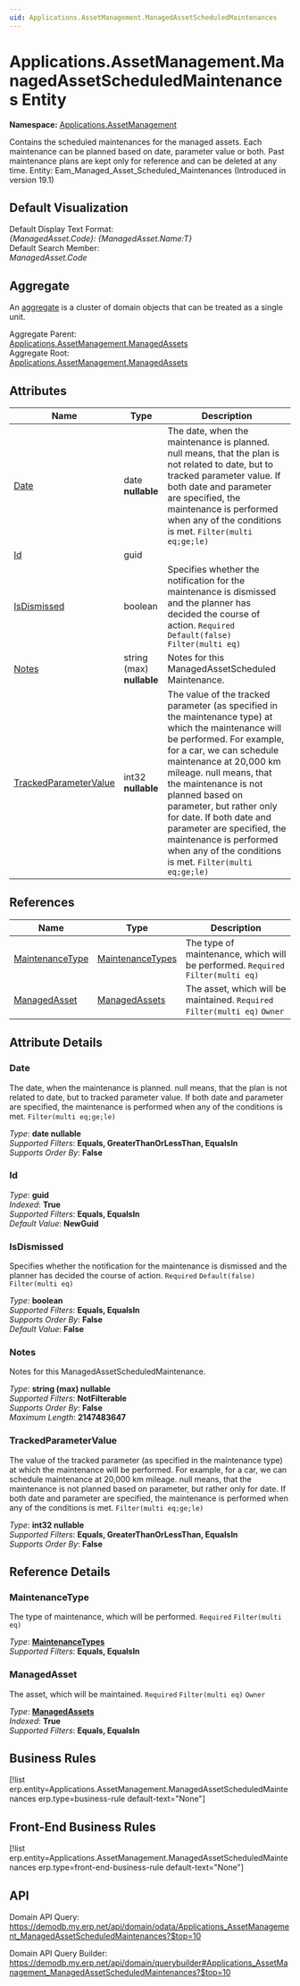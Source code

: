 ```yaml
---
uid: Applications.AssetManagement.ManagedAssetScheduledMaintenances
---
```

# Applications.AssetManagement.ManagedAssetScheduledMaintenances Entity

**Namespace:** [Applications.AssetManagement](Applications.AssetManagement.md)  

Contains the scheduled maintenances for the managed assets. Each maintenance can be planned based on date, parameter value or both. Past maintenance plans are kept only for reference and can be deleted at any time. Entity: Eam_Managed_Asset_Scheduled_Maintenances (Introduced in version 19.1)

## Default Visualization
Default Display Text Format:  
_{ManagedAsset.Code}: {ManagedAsset.Name:T}_  
Default Search Member:  
_ManagedAsset.Code_  

## Aggregate
An [aggregate](https://docs.erp.net/tech/advanced/concepts/aggregates.html) is a cluster of domain objects that can be treated as a single unit.  

Aggregate Parent:  
[Applications.AssetManagement.ManagedAssets](Applications.AssetManagement.ManagedAssets.md)  
Aggregate Root:  
[Applications.AssetManagement.ManagedAssets](Applications.AssetManagement.ManagedAssets.md)  

## Attributes

| Name | Type | Description |
| ---- | ---- | --- |
| [Date](Applications.AssetManagement.ManagedAssetScheduledMaintenances.md#date) | date __nullable__ | The date, when the maintenance is planned. null means, that the plan is not related to date, but to tracked parameter value. If both date and parameter are specified, the maintenance is performed when any of the conditions is met. `Filter(multi eq;ge;le)` 
| [Id](Applications.AssetManagement.ManagedAssetScheduledMaintenances.md#id) | guid |  
| [IsDismissed](Applications.AssetManagement.ManagedAssetScheduledMaintenances.md#isdismissed) | boolean | Specifies whether the notification for the maintenance is dismissed and the planner has decided the course of action. `Required` `Default(false)` `Filter(multi eq)` 
| [Notes](Applications.AssetManagement.ManagedAssetScheduledMaintenances.md#notes) | string (max) __nullable__ | Notes for this ManagedAssetScheduled<br />Maintenance. 
| [TrackedParameterValue](Applications.AssetManagement.ManagedAssetScheduledMaintenances.md#trackedparametervalue) | int32 __nullable__ | The value of the tracked parameter (as specified in the maintenance type) at which the maintenance will be performed. For example, for a car, we can schedule maintenance at 20,000 km mileage. null means, that the maintenance is not planned based on parameter, but rather only for date. If both date and parameter are specified, the maintenance is performed when any of the conditions is met. `Filter(multi eq;ge;le)` 

## References

| Name | Type | Description |
| ---- | ---- | --- |
| [MaintenanceType](Applications.AssetManagement.ManagedAssetScheduledMaintenances.md#maintenancetype) | [MaintenanceTypes](Applications.AssetManagement.MaintenanceTypes.md) | The type of maintenance, which will be performed. `Required` `Filter(multi eq)` |
| [ManagedAsset](Applications.AssetManagement.ManagedAssetScheduledMaintenances.md#managedasset) | [ManagedAssets](Applications.AssetManagement.ManagedAssets.md) | The asset, which will be maintained. `Required` `Filter(multi eq)` `Owner` |


## Attribute Details

### Date

The date, when the maintenance is planned. null means, that the plan is not related to date, but to tracked parameter value. If both date and parameter are specified, the maintenance is performed when any of the conditions is met. `Filter(multi eq;ge;le)`

_Type_: **date __nullable__**  
_Supported Filters_: **Equals, GreaterThanOrLessThan, EqualsIn**  
_Supports Order By_: **False**  

### Id

_Type_: **guid**  
_Indexed_: **True**  
_Supported Filters_: **Equals, EqualsIn**  
_Default Value_: **NewGuid**  

### IsDismissed

Specifies whether the notification for the maintenance is dismissed and the planner has decided the course of action. `Required` `Default(false)` `Filter(multi eq)`

_Type_: **boolean**  
_Supported Filters_: **Equals, EqualsIn**  
_Supports Order By_: **False**  
_Default Value_: **False**  

### Notes

Notes for this ManagedAssetScheduledMaintenance.

_Type_: **string (max) __nullable__**  
_Supported Filters_: **NotFilterable**  
_Supports Order By_: **False**  
_Maximum Length_: **2147483647**  

### TrackedParameterValue

The value of the tracked parameter (as specified in the maintenance type) at which the maintenance will be performed. For example, for a car, we can schedule maintenance at 20,000 km mileage. null means, that the maintenance is not planned based on parameter, but rather only for date. If both date and parameter are specified, the maintenance is performed when any of the conditions is met. `Filter(multi eq;ge;le)`

_Type_: **int32 __nullable__**  
_Supported Filters_: **Equals, GreaterThanOrLessThan, EqualsIn**  
_Supports Order By_: **False**  


## Reference Details

### MaintenanceType

The type of maintenance, which will be performed. `Required` `Filter(multi eq)`

_Type_: **[MaintenanceTypes](Applications.AssetManagement.MaintenanceTypes.md)**  
_Supported Filters_: **Equals, EqualsIn**  

### ManagedAsset

The asset, which will be maintained. `Required` `Filter(multi eq)` `Owner`

_Type_: **[ManagedAssets](Applications.AssetManagement.ManagedAssets.md)**  
_Indexed_: **True**  
_Supported Filters_: **Equals, EqualsIn**  



## Business Rules

[!list erp.entity=Applications.AssetManagement.ManagedAssetScheduledMaintenances erp.type=business-rule default-text="None"]

## Front-End Business Rules

[!list erp.entity=Applications.AssetManagement.ManagedAssetScheduledMaintenances erp.type=front-end-business-rule default-text="None"]

## API

Domain API Query:
<https://demodb.my.erp.net/api/domain/odata/Applications_AssetManagement_ManagedAssetScheduledMaintenances?$top=10>

Domain API Query Builder:
<https://demodb.my.erp.net/api/domain/querybuilder#Applications_AssetManagement_ManagedAssetScheduledMaintenances?$top=10>

